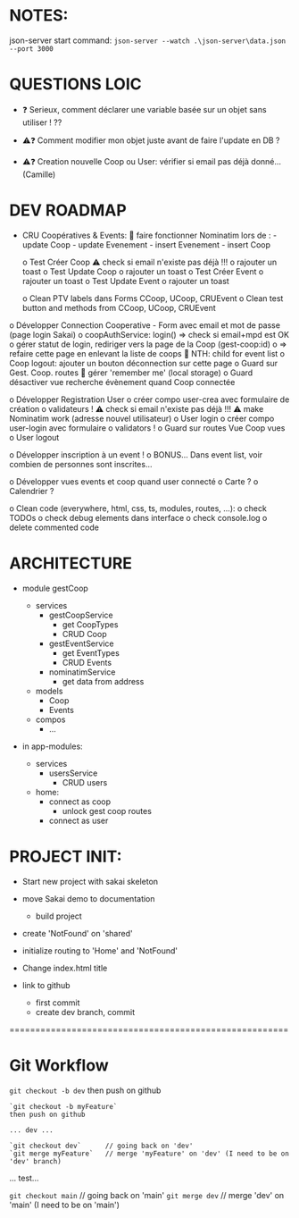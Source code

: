 # NOTES:
json-server start command:
`json-server --watch .\json-server\data.json --port 3000`


# QUESTIONS LOIC
- ❓ Serieux, comment déclarer une variable basée sur un objet sans utiliser ! ??

- ⚠️❓ Comment modifier mon objet juste avant de faire l'update en DB ?
- ⚠️❓ Creation nouvelle Coop ou User: vérifier si email pas déjà donné... (Camille)


# DEV ROADMAP
- CRU Coopératives & Events:
	👷 faire fonctionner Nominatim lors de :
		- update Coop
		- update Evenement
		- insert Evenement
		- insert Coop

	o Test Créer Coop
		⚠️ check si email n'existe pas déjà !!!
		o rajouter un toast
	o Test Update Coop
		o rajouter un toast
	o Test Créer Event
		o rajouter un toast
	o Test Update Event
		o rajouter un toast

	o Clean PTV labels dans Forms CCoop, UCoop, CRUEvent
	o Clean test button and methods from CCoop, UCoop, CRUEvent

o Développer Connection Cooperative
	- Form avec email et mot de passe (page login Sakai)
	o coopAuthService: login() => check si email+mpd est OK
	o gérer statut de login, rediriger vers la page de la Coop (gest-coop:id) 
		o => refaire cette page en enlevant la liste de coops
			🙏 NTH: child for event list
		o Coop logout: ajouter un bouton déconnection sur cette page
	o Guard sur Gest. Coop. routes
	🙏 gérer 'remember me' (local storage)
	o Guard désactiver vue recherche évènement quand Coop connectée

o Développer Registration User
	o créer compo user-crea avec formulaire de création
		o validateurs !
		⚠️ check si email n'existe pas déjà !!!
		⚠️ make Nominatim work (adresse nouvel utilisateur)
	o User login
		o créer compo user-login avec formulaire
			o validators !
	o Guard sur routes Vue Coop vues
	o User logout

o Développer inscription à un event !
	o BONUS... Dans event list, voir combien de personnes sont inscrites...

o Développer vues events et coop quand user connecté
	o Carte ?
	o Calendrier ?

o Clean code (everywhere, html, css, ts, modules, routes, ...):
	o check TODOs
	o check debug elements dans interface
	o check console.log
	o delete commented code


# ARCHITECTURE
- module gestCoop
	- services
		- gestCoopService
			- get CoopTypes
			- CRUD Coop
		- gestEventService
			- get EventTypes
			- CRUD Events
		- nominatimService
			- get data from address
	- models
		- Coop
		- Events
	- compos
		- ...

- in app-modules:
	- services
		- usersService
			- CRUD users
	- home: 
		- connect as coop
			- unlock gest coop routes
		- connect as user


# PROJECT INIT: 
- Start new project with sakai skeleton
- move Sakai demo to documentation
	- build project
- create 'NotFound' on 'shared'
- initialize routing to 'Home' and 'NotFound'

- Change index.html title

- link to github
	- first commit
	- create dev branch, commit

======================================================

# Git Workflow
`git checkout -b dev`
then push on github

	`git checkout -b myFeature`
	then push on github

	... dev ...

	`git checkout dev`		// going back on 'dev'
	`git merge myFeature` 	// merge 'myFeature' on 'dev' (I need to be on 'dev' branch)

... test...

`git checkout main` 		// going back on 'main'
`git merge dev` 			// merge 'dev' on 'main' (I need to be on 'main')

